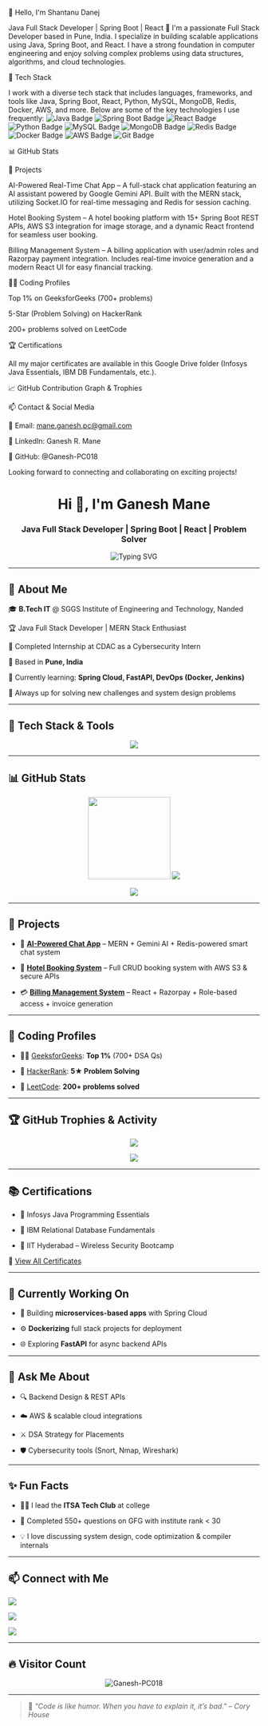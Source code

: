 👋 Hello, I'm Shantanu Danej



Java Full Stack Developer | Spring Boot | React 🚀 I'm a passionate Full Stack Developer based in Pune, India. I specialize in building scalable applications using Java, Spring Boot, and React. I have a strong foundation in computer engineering and enjoy solving complex problems using data structures, algorithms, and cloud technologies.


🔧 Tech Stack


I work with a diverse tech stack that includes languages, frameworks, and tools like Java, Spring Boot, React, Python, MySQL, MongoDB, Redis, Docker, AWS, and more. Below are some of the key technologies I use frequently: <img src="https://img.shields.io/badge/Java-ED8B00?style=for-the-badge&logo=java&logoColor=white" alt="Java Badge" /> <img src="https://img.shields.io/badge/Spring_Boot-6DB33F?style=for-the-badge&logo=spring&logoColor=white" alt="Spring Boot Badge" /> <img src="https://img.shields.io/badge/React-61DAFB?style=for-the-badge&logo=react&logoColor=white" alt="React Badge" /> <img src="https://img.shields.io/badge/Python-3776AB?style=for-the-badge&logo=python&logoColor=white" alt="Python Badge" /> <img src="https://img.shields.io/badge/MySQL-4479A1?style=for-the-badge&logo=mysql&logoColor=white" alt="MySQL Badge" /> <img src="https://img.shields.io/badge/MongoDB-47A248?style=for-the-badge&logo=mongodb&logoColor=white" alt="MongoDB Badge" /> <img src="https://img.shields.io/badge/Redis-DC382D?style=for-the-badge&logo=redis&logoColor=white" alt="Redis Badge" /> <img src="https://img.shields.io/badge/Docker-2496ED?style=for-the-badge&logo=docker&logoColor=white" alt="Docker Badge" /> <img src="https://img.shields.io/badge/AWS-232F3E?style=for-the-badge&logo=amazonaws&logoColor=white" alt="AWS Badge" /> <img src="https://img.shields.io/badge/Git-F05032?style=for-the-badge&logo=git&logoColor=white" alt="Git Badge" />


📊 GitHub Stats








💼 Projects


AI-Powered Real-Time Chat App – A full-stack chat application featuring an AI assistant powered by Google Gemini API. Built with the MERN stack, utilizing Socket.IO for real-time messaging and Redis for session caching.


Hotel Booking System – A hotel booking platform with 15+ Spring Boot REST APIs, AWS S3 integration for image storage, and a dynamic React frontend for seamless user booking.


Billing Management System – A billing application with user/admin roles and Razorpay payment integration. Includes real-time invoice generation and a modern React UI for easy financial tracking.


👨‍💻 Coding Profiles


Top 1% on GeeksforGeeks (700+ problems)


5-Star (Problem Solving) on HackerRank


200+ problems solved on LeetCode


🏆 Certifications


All my major certificates are available in this Google Drive folder (Infosys Java Essentials, IBM DB Fundamentals, etc.).


📈 GitHub Contribution Graph & Trophies





📫 Contact & Social Media


📧 Email: mane.ganesh.pc@gmail.com


🔗 LinkedIn: Ganesh R. Mane


🐙 GitHub: @Ganesh-PC018


Looking forward to connecting and collaborating on exciting projects!


<h1 align="center">Hi 👋, I'm Ganesh Mane</h1>


<h3 align="center">Java Full Stack Developer | Spring Boot | React | Problem Solver</h3>





<p align="center">


  <img src="https://readme-typing-svg.demolab.com/?lines=Java%20%7C%20Spring%20Boot%20%7C%20React%20%7C%20Python%20%7C%20MongoDB%20%7C%20Redis;Creative%20Thinker%20%F0%9F%A7%91%E2%80%8D%F0%9F%92%BB;Always%20learning%20new%20techs%20%F0%9F%93%9A&font=Fira%20Code&center=true&width=700&height=45&duration=4000&pause=1000" alt="Typing SVG">


</p>





---





## 🚀 About Me





🎓 **B.Tech IT** @ SGGS Institute of Engineering and Technology, Nanded  


🏆 Java Full Stack Developer | MERN Stack Enthusiast  


💼 Completed Internship at CDAC as a Cybersecurity Intern  


📍 Based in **Pune, India**  


🌱 Currently learning: **Spring Cloud, FastAPI, DevOps (Docker, Jenkins)**  


🧠 Always up for solving new challenges and system design problems





---





## 🔧 Tech Stack & Tools





<p align="center">


  <img src="https://skillicons.dev/icons?i=java,spring,react,js,py,mysql,mongodb,redis,git,docker,aws,html,css,github,vscode" />


</p>





---





## 📊 GitHub Stats





<p align="center">


  <img src="https://github-readme-stats.vercel.app/api?username=Ganesh-PC018&show_icons=true&theme=tokyonight" height="165">


  <img src="https://github-readme-stats.vercel.app/api/top-langs/?username=Ganesh-PC018&layout=compact&theme=tokyonight">


</p>





<p align="center">


  <img src="https://github-readme-streak-stats.herokuapp.com?user=Ganesh-PC018&theme=tokyonight" />


</p>





---





## 📌 Projects





- 🧠 **[AI-Powered Chat App](https://github.com/Ganesh-PC018/ai-chat-app)** – MERN + Gemini AI + Redis-powered smart chat system


- 🏨 **[Hotel Booking System](https://github.com/Ganesh-PC018/Hotel-Booking)** – Full CRUD booking system with AWS S3 & secure APIs


- 💳 **[Billing Management System](https://github.com/Ganesh-PC018/billing-app)** – React + Razorpay + Role-based access + invoice generation





---





## 🧠 Coding Profiles





- 👨‍💻 [GeeksforGeeks](https://www.geeksforgeeks.org/user/mane_/): **Top 1%** (700+ DSA Qs)


- 💪 [HackerRank](https://www.hackerrank.com/profile/mane_ganesh_pc): **5★ Problem Solving**


- 🚀 [LeetCode](https://leetcode.com/mane_ganeshh/): **200+ problems solved**





---





## 🏆 GitHub Trophies & Activity





<p align="center">


  <img src="https://github-profile-trophy.vercel.app/?username=Ganesh-PC018&theme=onedark&no-frame=true&row=2&column=4" />


</p>





<p align="center">


  <img src="https://activity-graph.herokuapp.com/graph?username=Ganesh-PC018&theme=rogue" />


</p>





---





## 📚 Certifications





- 📜 Infosys Java Programming Essentials


- 📜 IBM Relational Database Fundamentals


- 📜 IIT Hyderabad – Wireless Security Bootcamp  


🔗 [View All Certificates](https://drive.google.com/drive/folders/1YAh17d_Tt01xJbvpcDgesyoLgsBcyLPV?usp=drive_link)





---





## 🔭 Currently Working On





- 🎯 Building **microservices-based apps** with Spring Cloud


- ⚙️ **Dockerizing** full stack projects for deployment


- 🌐 Exploring **FastAPI** for async backend APIs





---





## 💬 Ask Me About





- 🔍 Backend Design & REST APIs


- ☁️ AWS & scalable cloud integrations


- ⚔️ DSA Strategy for Placements


- 🛡️ Cybersecurity tools (Snort, Nmap, Wireshark)





---





## ✨ Fun Facts





- 🧑‍🏫 I lead the **ITSA Tech Club** at college


- 🎯 Completed 550+ questions on GFG with institute rank < 30


- 💡 I love discussing system design, code optimization & compiler internals





---





## 📫 Connect with Me





<p align="left">


  <a href="mailto:mane.ganesh.pc@gmail.com"><img src="https://img.shields.io/badge/Gmail-D14836?style=for-the-badge&logo=gmail&logoColor=white"></a>


  <a href="https://linkedin.com/in/ganeshrmane"><img src="https://img.shields.io/badge/LinkedIn-0077B5?style=for-the-badge&logo=linkedin&logoColor=white"></a>


  <a href="https://github.com/Ganesh-PC018"><img src="https://img.shields.io/badge/GitHub-100000?style=for-the-badge&logo=github&logoColor=white"></a>


</p>





---





## 🔥 Visitor Count





<p align="center">


  <img src="https://komarev.com/ghpvc/?username=Ganesh-PC018&style=for-the-badge&color=blue" alt="Ganesh-PC018" />


</p>





---





> 🧠 *"Code is like humor. When you have to explain it, it’s bad." – Cory House*


